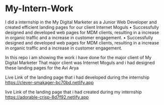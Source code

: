 # My-Intern-Work
I did a internship in the My Digital Marketer as a Junior Web Developer and created efficient landing pages for our client Internet Moguls
•	Successfully designed and developed web pages for MDM clients, resulting in a increase in organic traffic and a increase in customer engagement.
•	Successfully designed and developed web pages for MDM clients, resulting in a increase in organic traffic and a increase in customer engagement.

In this repo i am showing the work i have done for the major client of My Digital Marketer 
That major client was Internet Moguls and i had designed these landing pages for the Avi Arya

Live Link of the landing page that i had developed during the internship https://clever-smakager-bc70bd.netlify.app

live Link of the landing page that i had created during my internship https://adorable-crisp-8d7f92.netlify.app
